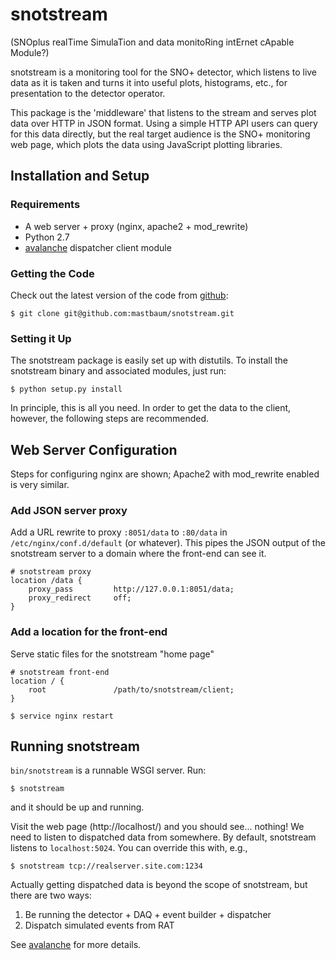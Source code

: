 snotstream
==========
(SNOplus realTime SimulaTion and data monitoRing intErnet cApable Module?)

snotstream is a monitoring tool for the SNO+ detector, which listens to live data as it is taken and turns it into useful plots, histograms, etc., for presentation to the detector operator.

This package is the 'middleware' that listens to the stream and serves plot data over HTTP in JSON format. Using a simple HTTP API users can query for this data directly, but the real target audience is the SNO+ monitoring web page, which plots the data using JavaScript plotting libraries.

Installation and Setup
----------------------
### Requirements ###
* A web server + proxy (nginx, apache2 + mod_rewrite)
* Python 2.7
* [avalanche](https://github.com/mastbaum/avalanche) dispatcher client module

### Getting the Code ###
Check out the latest version of the code from [github](https://github.com/mastbaum/snotstream):

    $ git clone git@github.com:mastbaum/snotstream.git

### Setting it Up ###
The snotstream package is easily set up with distutils. To install the snotstream binary and associated modules, just run:

    $ python setup.py install

In principle, this is all you need. In order to get the data to the client, however, the following steps are recommended.

Web Server Configuration
------------------------
Steps for configuring nginx are shown; Apache2 with mod_rewrite enabled is very similar.

### Add JSON server proxy ###
Add a URL rewrite to proxy `:8051/data` to `:80/data` in `/etc/nginx/conf.d/default` (or whatever). This pipes the JSON output of the snotstream server to a domain where the front-end can see it.

    # snotstream proxy
    location /data {
        proxy_pass         http://127.0.0.1:8051/data;
        proxy_redirect     off;
    }


### Add a location for the front-end ###
Serve static files for the snotstream "home page"

    # snotstream front-end
    location / {
        root               /path/to/snotstream/client;
    }

    $ service nginx restart

Running snotstream
------------------
`bin/snotstream` is a runnable WSGI server. Run:

    $ snotstream

and it should be up and running.

Visit the web page (http://localhost/) and you should see... nothing! We need to listen to dispatched data from somewhere. By default, snotstream listens to `localhost:5024`. You can override this with, e.g.,

    $ snotstream tcp://realserver.site.com:1234

Actually getting dispatched data is beyond the scope of snotstream, but there are two ways:

1. Be running the detector + DAQ + event builder + dispatcher
2. Dispatch simulated events from RAT

See [avalanche](https://github.com/mastbaum/avalanche) for more details.

